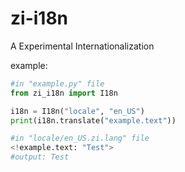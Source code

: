 # zi-i18n
A Experimental Internationalization

example:

```python
#in "example.py" file
from zi_i18n import I18n

i18n = I18n("locale", "en_US")
print(i18n.translate("example.text"))

#in "locale/en_US.zi.lang" file
<!example.text: "Test">
#output: Test
```
